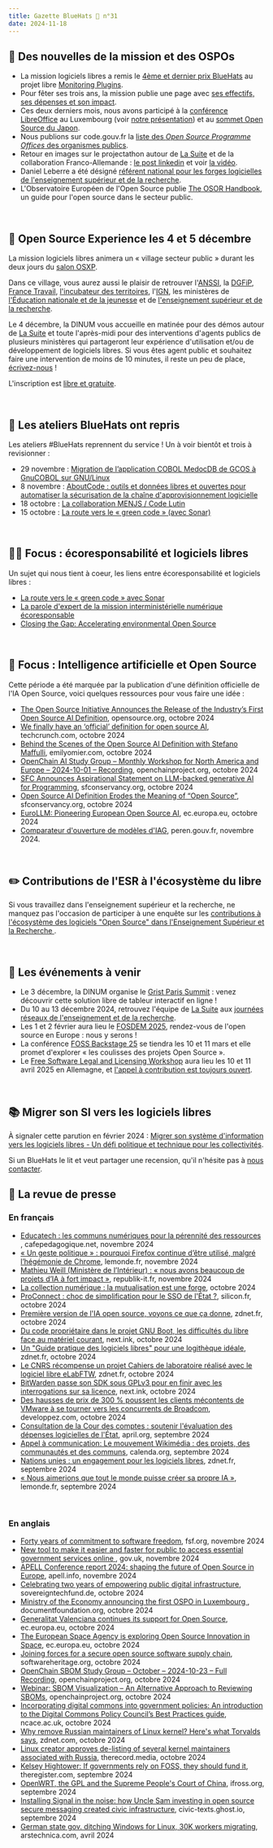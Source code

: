 ```yaml
---
title: Gazette BlueHats 🧢 n°31
date: 2024-11-18
---
```


## 📢 Des nouvelles de la mission et des OSPOs

- La mission logiciels libres a remis le [4ème et dernier prix BlueHats](https://code.gouv.fr/fr/blog/quatrieme-et-dernier-prix-bluehats-2024/) au projet libre [Monitoring Plugins](https://www.monitoring-plugins.org/).
- Pour fêter ses trois ans, la mission publie une page avec [ses effectifs, ses dépenses et son impact](https://code.gouv.fr/fr/mission/depenses-effectifs-impact/).
- Ces deux derniers mois, nous avons participé à la [conférence LibreOffice](https://conference.libreoffice.org/2024/) au Luxembourg (voir [notre présentation](https://speakerdeck.com/bluehats/from-libreoffice-to-la-suite-providing-civil-servants-with-free-software-sovereign-tools)) et au [sommet Open Source du Japon](https://events.linuxfoundation.org/open-source-summit-japan/).
- Nous publions sur code.gouv.fr la [liste des *Open Source Programme Offices* des organismes publics](https://code.gouv.fr/fr/ospos/).
- Retour en images sur le projectathon autour de [La Suite](https://lasuite.numerique.gouv.fr/) et de la collaboration Franco-Allemande : [le post linkedin](https://www.linkedin.com/posts/direction-interministerielle-du-numerique-dinum_digital-sovereignty-retrospective-of-the-activity-7246537524792172544-CqZC/?utm_source=share&utm_medium=member_desktop) et voir [la vidéo](https://tube.numerique.gouv.fr/w/bqyCnJhgAWEzudyp6KwmM8).
- Daniel Leberre a été désigné [référent national pour les forges logicielles de l'enseignement supérieur et de la recherche](https://www.ouvrirlascience.fr/designation-de-daniel-le-berre-en-tant-que-referent-national-pour-les-forges-logicielles-de-lenseignement-superieur-et-de-la-recherche).
- L'Observatoire Européen de l'Open Source publie [The OSOR Handbook](https://interoperable-europe.ec.europa.eu/collection/open-source-observatory-osor/news/osor-handbook), un guide pour l'open source dans le secteur public.

<br/>

## 🚀 Open Source Experience les 4 et 5 décembre

La mission logiciels libres animera un « village secteur public » durant les deux jours du [salon OSXP](https://www.opensource-experience.com/ "https://www.opensource-experience.com").

Dans ce village, vous aurez aussi le plaisir de retrouver l'[ANSSI](https://cyber.gouv.fr), la [DGFiP](https://www.economie.gouv.fr/dgfip), [France Travail](https://francetravail.io), [l'incubateur des territoires](https://incubateur.anct.gouv.fr), l'[IGN](https://www.ign.fr), les ministères de [l'Éducation nationale et de la jeunesse](https://www.education.gouv.fr) et de [l'enseignement supérieur et de la recherche](https://www.enseignementsup-recherche.gouv.fr/fr).

Le 4 décembre, la DINUM vous accueille en matinée pour des démos autour de [La Suite](https://lasuite.numerique.gouv.fr) et toute l'après-midi pour des interventions d'agents publics de plusieurs ministères qui partageront leur expérience d'utilisation et/ou de développement de logiciels libres.  Si vous êtes agent public et souhaitez faire une intervention de moins de 10 minutes, il reste un peu de place, [écrivez-nous](mailto:bluehats@code.gouv.fr) !

L'inscription est [libre et gratuite](https://www.opensource-experience.com/creer-mon-badge/?payment_promo_code=E-DINUMOSXP24).

<br/>

## 🧢 Les ateliers BlueHats ont repris

Les ateliers #BlueHats reprennent du service ! Un à voir bientôt et trois à revisionner :

- 29 novembre : [Migration de l’application COBOL MedocDB de GCOS à GnuCOBOL sur GNU/Linux](https://code.gouv.fr/fr/bluehats/de-GCOS-a-gnucobol)
- 8 novembre : [AboutCode : outils et données libres et ouvertes pour automatiser la sécurisation de la chaîne d'approvisionnement logicielle](https://code.gouv.fr/fr/bluehats/aboutcode)
- 18 octobre : [La collaboration MENJS / Code Lutin](https://code.gouv.fr/fr/bluehats/menjs-publication-by-design)
- 15 octobre : [La route vers le « green code » (avec Sonar)](https://code.gouv.fr/fr/bluehats/ecocode)

<br/>

## 👷‍♀️ Focus : écoresponsabilité et logiciels libres

Un sujet qui nous tient à coeur, les liens entre écoresponsabilité et logiciels libres :

- [La route vers le « green code » avec Sonar](https://code.gouv.fr/fr/bluehats/ecocode)
- [La parole d'expert de la mission interministérielle numérique écoresponsable](https://www.linkedin.com/posts/mission-interministerielle-numerique-ecoresponsable_open-source-et-num%C3%A9rique-responsable-cest-activity-7249376867864969217-lT7Y)
- [Closing the Gap: Accelerating environmental Open Source](https://opensource.net/closing-the-gap-accelerating-environmental-open-source)

<br/>

## 🤖 Focus : Intelligence artificielle et Open Source

Cette période a été marquée par la publication d'une définition officielle de l'IA Open Source, voici quelques ressources pour vous faire une idée :

- [The Open Source Initiative Announces the Release of the Industry’s First Open Source AI Definition](https://opensource.org/blog/the-open-source-initiative-announces-the-release-of-the-industrys-first-open-source-ai-definition), opensource.org, octobre 2024
- [We finally have an ‘official’ definition for open source AI](https://techcrunch.com/2024/10/28/we-finally-have-an-official-definition-for-open-source-ai/), techcrunch.com, octobre 2024
- [Behind the Scenes of the Open Source AI Definition with Stefano Maffulli](https://www.emilyomier.com/podcast/behind-the-scenes-of-the-open-source-ai-definition-with-stefano-maffulli), emilyomier.com, octobre 2024
- [OpenChain AI Study Group – Monthly Workshop for North America and Europe – 2024-10-01 – Recording](https://openchainproject.org/news/2024/10/01/ai-study-group-2024-10-01-recording), openchainproject.org, octobre 2024
- [SFC Announces Aspirational Statement on LLM-backed generative AI for Programming](https://sfconservancy.org/news/2024/oct/25/aspirational-on-llm-generative-ai-programming/), sfconservancy.org, octobre 2024
- [Open Source AI Definition Erodes the Meaning of “Open Source”](https://sfconservancy.org/blog/2024/oct/31/open-source-ai-definition-osaid-erodes-foss/), sfconservancy.org, octobre 2024
- [EuroLLM: Pioneering European Open Source AI](https://interoperable-europe.ec.europa.eu/collection/open-source-observatory-osor/news/eurollm-pioneering-european-open-source-ai#main-content), ec.europa.eu, octobre 2024
- [Comparateur d'ouverture de modèles d'IAG](https://www.peren.gouv.fr/compare-os-iag/), peren.gouv.fr, novembre 2024.

<br/>

## ✏️ Contributions de l'ESR à l'écosystème du libre

Si vous travaillez dans l'enseignement supérieur et la recherche, ne manquez pas l'occasion de participer à une enquête sur les [contributions à l'écosystème des logiciels "Open Source" dans l'Enseignement Supérieur et la Recherche ](https://gricad-limesurvey.univ-grenoble-alpes.fr/index.php/943547?lang=fr).

<br/>

## 📅 Les événements à venir

- Le 3 décembre, la DINUM organise le [Grist Paris Summit](https://lasuite.numerique.gouv.fr/grist-paris-summit-2024) : venez découvrir cette solution libre de tableur interactif en ligne !
- Du 10 au 13 décembre 2024, retrouvez l'équipe de [La Suite](https://lasuite.numerique.gouv.fr) aux [journées réseaux de l'enseignement et de la recherche](https://2024.jres.org).
- Les 1 et 2 février aura lieu le [FOSDEM 2025](https://fosdem.org/2025), rendez-vous de l'open source en Europe : nous y serons !
- La conférence [FOSS Backstage 25](https://25.foss-backstage.de) se tiendra les 10 et 11 mars et elle promet d'explorer « les coulisses des projets Open Source ».
- Le [Free Software Legal and Licensing Workshop](https://pretalx.com/llw2025) aura lieu les 10 et 11 avril 2025 en Allemagne, et [l'appel à contribution est toujours ouvert](https://pretalx.com/llw2025/cfp).

<br/>

## 📚 Migrer son SI vers les logiciels libres

À signaler cette parution en février 2024 : [Migrer son système d'information vers les logiciels libres - Un défi politique et technique pour les collectivités](https://boutique.territorial.fr/migrer-systeme-information-logiciels-libres.html).

Si un BlueHats le lit et veut partager une recension, qu'il n'hésite pas à [nous contacter](mailto:contact@code.gouv.fr).

## 📰 La revue de presse
### En français

- [Educatech : les communs numériques pour la pérennité des ressources ](https://cafepedagogique.net/2024/11/18/educatech-les-communs-numeriques-pour-la-perennite-des-ressources/), cafepedagogique.net, novembre 2024
- [« Un geste politique » : pourquoi Firefox continue d’être utilisé, malgré l’hégémonie de Chrome](https://www.lemonde.fr/pixels/article/2024/11/09/un-geste-politique-pourquoi-firefox-continue-d-etre-utilise-malgre-l-hegemonie-de-chrome_6384639_4408996.html), lemonde.fr, novembre 2024
- [Mathieu Weill (Ministère de l’Intérieur) : « nous avons beaucoup de projets d’IA à fort impact »](https://www.republik-it.fr/decideurs-it/gouvernance/mathieu-weill-min-interieur-nous-avons-beaucoup-de-projets-d-ia-a-fort-impact.html), republik-it.fr, novembre 2024
- [La collection numérique : la mutualisation est une forge](https://www.amue.fr/publications/la-collection-numerique), octobre 2024
- [ProConnect : choc de simplification pour le SSO de l'État ?](https://www.silicon.fr/Thematique/actualites-1367/Breves/ProConnect-choc-de-simplification-pour-le-SSO-de-l-etat-464021.htm), silicon.fr, octobre 2024
- [Première version de l'IA open source, voyons ce que ça donne](https://www.zdnet.fr/actualites/premiere-version-de-lia-open-source-voyons-ce-que-ca-donne-399289.htm), zdnet.fr, octobre 2024
- [Du code propriétaire dans le projet GNU Boot, les difficultés du libre face au matériel courant](https://next.ink/154804/du-code-proprietaire-dans-le-projet-gnu-boot-les-difficultes-du-libre-face-au-materiel-courant/), next.ink, octobre 2024
- [Un "Guide pratique des logiciels libres" pour une logithèque idéale](https://www.zdnet.fr/blogs/l-esprit-libre/un-guide-pratique-des-logiciels-libres-pour-une-logitheque-ideale-399850.htm), zdnet.fr, octobre 2024
- [Le CNRS récompense un projet Cahiers de laboratoire réalisé avec le logiciel libre eLabFTW](https://www.zdnet.fr/blogs/l-esprit-libre/le-cnrs-recompense-un-projet-cahiers-de-laboratoire-realise-avec-le-logiciel-libre-elabftw-400358.htm#xtor=RSS-1), zdnet.fr, octobre 2024
- [BitWarden passe son SDK sous GPLv3 pour en finir avec les interrogations sur sa licence](https://next.ink/brief_article/bitwarden-passe-son-sdk-sous-gplv3-pour-en-finir-avec-les-interrogations-sur-sa-licence/), next.ink, octobre 2024
- [Des hausses de prix de 300 % poussent les clients mécontents de VMware à se tourner vers les concurrents de Broadcom](https://systeme.developpez.com/actu/364313/Des-hausses-de-prix-de-300-pourcent-poussent-les-clients-mecontents-de-VMware-a-se-tourner-vers-les-concurrents-de-Broadcom-qui-pourraient-offrir-des-solutions-plus-abordables-et-mieux-adaptees-a-leurs-besoins/), developpez.com, octobre 2024
- [Consultation de la Cour des comptes : soutenir l'évaluation des dépenses logicielles de l'État](https://april.org/consultation-de-la-cour-des-comptes-soutenir-l-evaluation-des-depenses-logicielles-de-l-etat), april.org, septembre 2024
- [Appel à communication: Le mouvement Wikimédia : des projets, des communautés et des communs](https://calenda.org/1190666), calenda.org, septembre 2024
- [Nations unies : un engagement pour les logiciels libres](https://www.zdnet.fr/blogs/l-esprit-libre/nations-unies-un-engagement-pour-les-logiciels-libres-398419.htm#xtor=RSS-1), zdnet.fr, septembre 2024
- [« Nous aimerions que tout le monde puisse créer sa propre IA »](https://www.lemonde.fr/economie/article/2024/09/07/nous-aimerions-que-tout-le-monde-puisse-creer-sa-propre-ia_6306400_3234.html), lemonde.fr, septembre 2024

<br/>

### En anglais

- [Forty years of commitment to software freedom](https://www.fsf.org/blogs/community/forty-years-of-commitment-to-software-freedom), fsf.org, novembre 2024
- [New tool to make it easier and faster for public to access essential government services online ](https://www.gov.uk/government/news/new-tool-to-make-it-easier-and-faster-for-public-to-access-essential-government-services-online), gov.uk, novembre 2024
- [APELL Conference report 2024: shaping the future of Open Source in Europe](https://apell.info/2024/11/01/apell-conference-report-2024-shaping-the-future-of-open-source-in-europe/), apell.info, novembre 2024
- [Celebrating two years of empowering public digital infrastructure](https://www.sovereigntechfund.de/news/celebrating-two-years-of-empowering-public-digital-infrastructure), sovereigntechfund.de, octobre 2024
- [Ministry of the Economy announcing the first OSPO in Luxembourg ](https://events.documentfoundation.org/libreoffice-conference-2024/talk/AGBCYK/), documentfoundation.org, octobre 2024
- [Generalitat Valenciana continues its support for Open Source](https://interoperable-europe.ec.europa.eu/collection/open-source-observatory-osor/news/generalitat-valenciana-continues-its-support-open-source#main-content), ec.europa.eu, octobre 2024
- [The European Space Agency is exploring Open Source Innovation in Space](https://interoperable-europe.ec.europa.eu/collection/open-source-observatory-osor/news/open-space-innovating-beyond-earth#main-content), ec.europa.eu, octobre 2024
- [Joining forces for a secure open source software supply chain](https://www.softwareheritage.org/2024/10/01/software-heritage-joins-orcwg/), softwareheritage.org, octobre 2024
- [OpenChain SBOM Study Group – October – 2024-10-23 – Full Recording](https://openchainproject.org/news/2024/10/29/openchain-sbom-study-group-october-2024-10-23-full-recording), openchainproject.org, octobre 2024
- [Webinar: SBOM Visualization – An Alternative Approach to Reviewing SBOMs](https://openchainproject.org/news/2024/10/29/webinar-sbom-visualization), openchainproject.org, octobre 2024
- [Incorporating digital commons into government policies: An introduction to the Digital Commons Policy Council’s Best Practices guide](https://ncace.ac.uk/2024/10/14/incorporating-digital-commons-into-government-policies-an-introduction-to-the-digital-commons-policy-councils-best-practices-guide/), ncace.ac.uk, octobre 2024
- [Why remove Russian maintainers of Linux kernel? Here's what Torvalds says](https://www.zdnet.com/article/why-remove-russian-maintainers-of-linux-kernel-heres-what-torvalds-says/), zdnet.com, octobre 2024
- [Linux creator approves de-listing of several kernel maintainers associated with Russia](https://therecord.media/linus-torvalds-russian-linux-kernel-maintainers-removed), therecord.media, octobre 2024
- [Kelsey Hightower: If governments rely on FOSS, they should fund it](https://www.theregister.com/2024/09/19/kelsey_hightower_civo), theregister.com, septembre 2024
- [OpenWRT, the GPL and the Supreme People's Court of China](https://www.ifross.org/?q=node/1676), ifross.org, septembre 2024
- [Installing Signal in the noise: how Uncle Sam investing in open source secure messaging created civic infrastructure](https://civic-texts.ghost.io/installing-signal-in-the-noise-how-uncle-same-investing-in-secure-messaging-gave-the-world-better-civic-infrastructure-2/), civic-texts.ghost.io, septembre 2024
- [German state gov. ditching Windows for Linux, 30K workers migrating](https://arstechnica.com/information-technology/2024/04/german-state-gov-ditching-windows-for-linux-30k-workers-migrating/), arstechnica.com, avril 2024

<br/>
